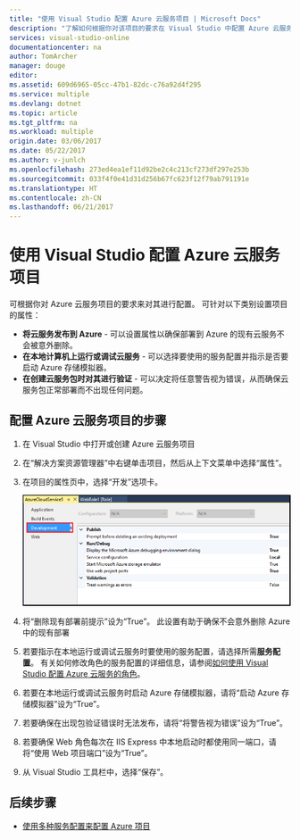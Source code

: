 ```yaml
---
title: "使用 Visual Studio 配置 Azure 云服务项目 | Microsoft Docs"
description: "了解如何根据你对该项目的要求在 Visual Studio 中配置 Azure 云服务项目。"
services: visual-studio-online
documentationcenter: na
author: TomArcher
manager: douge
editor: 
ms.assetid: 609d6965-05cc-47b1-82dc-c76a92d4f295
ms.service: multiple
ms.devlang: dotnet
ms.topic: article
ms.tgt_pltfrm: na
ms.workload: multiple
origin.date: 03/06/2017
ms.date: 05/22/2017
ms.author: v-junlch
ms.openlocfilehash: 273ed4ea1ef11d92be2c4c213cf273df297e253b
ms.sourcegitcommit: 033f4f0e41d31d256b67fc623f12f79ab791191e
ms.translationtype: HT
ms.contentlocale: zh-CN
ms.lasthandoff: 06/21/2017
---
```

# <a name="configure-an-azure-cloud-service-project-with-visual-studio"></a>使用 Visual Studio 配置 Azure 云服务项目
可根据你对 Azure 云服务项目的要求来对其进行配置。 可针对以下类别设置项目的属性：

- **将云服务发布到 Azure** - 可以设置属性以确保部署到 Azure 的现有云服务不会被意外删除。
- **在本地计算机上运行或调试云服务** - 可以选择要使用的服务配置并指示是否要启动 Azure 存储模拟器。
- **在创建云服务包时对其进行验证** - 可以决定将任意警告视为错误，从而确保云服务包正常部署而不出现任何问题。 

## <a name="steps-to-configure-an-azure-cloud-service-project"></a>配置 Azure 云服务项目的步骤
1. 在 Visual Studio 中打开或创建 Azure 云服务项目

2. 在“解决方案资源管理器”中右键单击项目，然后从上下文菜单中选择“属性”。
   
3. 在项目的属性页中，选择“开发”选项卡。

    ![“项目属性”菜单](./media/vs-azure-tools-configuring-an-azure-project/solution-explorer-project-properties-menu.png)

4. 将“删除现有部署前提示”设为“True”。 此设置有助于确保不会意外删除 Azure 中的现有部署

5. 若要指示在本地运行或调试云服务时要使用的服务配置，请选择所需**服务配置**。 有关如何修改角色的服务配置的详细信息，请参阅[如何使用 Visual Studio 配置 Azure 云服务的角色](./vs-azure-tools-configure-roles-for-cloud-service.md)。

6. 若要在本地运行或调试云服务时启动 Azure 存储模拟器，请将“启动 Azure 存储模拟器”设为“True”。

7. 若要确保在出现包验证错误时无法发布，请将“将警告视为错误”设为“True”。

8. 若要确保 Web 角色每次在 IIS Express 中本地启动时都使用同一端口，请将“使用 Web 项目端口”设为“True”。

9. 从 Visual Studio 工具栏中，选择“保存”。

## <a name="next-steps"></a>后续步骤
- [使用多种服务配置来配置 Azure 项目](vs-azure-tools-multiple-services-project-configurations.md)


